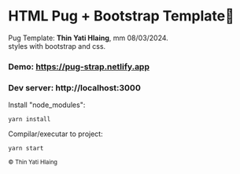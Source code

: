 <!---->
<div align="center">
<!-- <img src="./docs/app.jpg" align="center"> -->
</div>

# HTML Pug + Bootstrap Template🐶

<p>Pug Template: <strong>Thin Yati Hlaing</strong>, mm 08/03/2024.<br/>
styles with bootstrap and css.</p>

### Demo: https://pug-strap.netlify.app
### Dev server: http://localhost:3000

<p> Install "node_modules": </p>

```
yarn install
```

<p> Compilar/executar to project: </p>

```
yarn start
```

<small>© Thin Yati Hlaing </small>
